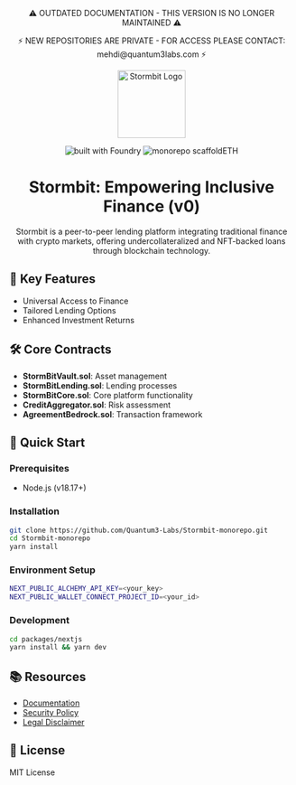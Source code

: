 <p align="center">⚠️ OUTDATED DOCUMENTATION - THIS VERSION IS NO LONGER MAINTAINED ⚠️</p>

<p align="center">⚡ NEW REPOSITORIES ARE PRIVATE - FOR ACCESS PLEASE CONTACT: mehdi@quantum3labs.com ⚡</p>

<p align="center">
  <a href="https://stormbit.finance">
    <img src="./docs/StormbitLogo.png" alt="Stormbit Logo" width="120"/>
  </a>
</p>

<p align="center">
  <img src="https://img.shields.io/badge/contracts%20built%20with-Foundry-purple" alt="built with Foundry"/>
  <img src="https://img.shields.io/badge/monorepo%20on%20-scaffoldETH-purple" alt="monorepo scaffoldETH"/>
</p>

<h1 align="center">Stormbit: Empowering Inclusive Finance (v0)</h1>

<p align="center">Stormbit is a peer-to-peer lending platform integrating traditional finance with crypto markets, offering undercollateralized and NFT-backed loans through blockchain technology.</p>

## 🌟 Key Features

- Universal Access to Finance
- Tailored Lending Options
- Enhanced Investment Returns

## 🛠️ Core Contracts

- **StormBitVault.sol**: Asset management
- **StormBitLending.sol**: Lending processes
- **StormBitCore.sol**: Core platform functionality
- **CreditAggregator.sol**: Risk assessment
- **AgreementBedrock.sol**: Transaction framework

## 🚀 Quick Start

### Prerequisites
- Node.js (v18.17+)

### Installation
```bash
git clone https://github.com/Quantum3-Labs/Stormbit-monorepo.git
cd Stormbit-monorepo
yarn install
```

### Environment Setup
```bash
NEXT_PUBLIC_ALCHEMY_API_KEY=<your_key>
NEXT_PUBLIC_WALLET_CONNECT_PROJECT_ID=<your_id>
```

### Development
```bash
cd packages/nextjs
yarn install && yarn dev
```

## 📚 Resources

- [Documentation](https://stormbit.gitbook.io/stormbit)
- [Security Policy](SECURITY.md)
- [Legal Disclaimer](LEGAL.md)

## 📜 License

MIT License
